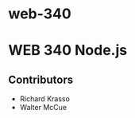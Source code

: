 # web-340
<h1>WEB 340 Node.js</h1>
<h2>Contributors</h2>
<ul><li>Richard Krasso</li>
<li>Walter McCue</li></ul>
